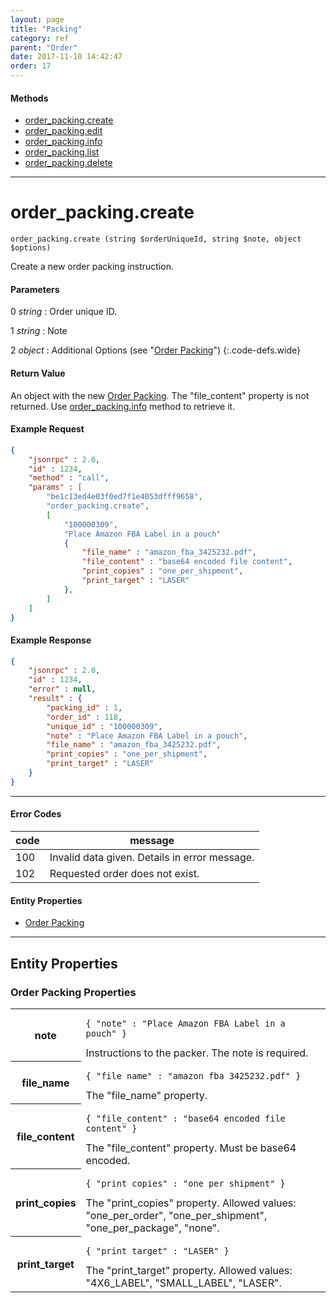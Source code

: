 ```yaml
---
layout: page
title: "Packing"
category: ref
parent: "Order"
date: 2017-11-10 14:42:47
order: 17
---
```


#### Methods

 * [order_packing.create](#order_packing_create)
 * [order_packing.edit](#order_packing_edit)
 * [order_packing.info](#order_packing_info)
 * [order_packing.list](#order_packing_list)
 * [order_packing.delete](#order_packing_delete)
 
----

order_packing.create
===========

~~~ slim
order_packing.create (string $orderUniqueId, string $note, object $options)
~~~

Create a new order packing instruction.

#### Parameters

0 _string_
: Order unique ID.

1 _string_
: Note

2 _object_
: Additional Options (see "[Order Packing](#order_packing_properties)") 
{:.code-defs.wide}

#### Return Value
 
An object with the new [Order Packing](#order_packing_properties). The "file_content" property is not returned. Use [order_packing.info](#order_packing_info) method to retrieve it.

#### Example Request

```json
{
    "jsonrpc" : 2.0,
    "id" : 1234,
    "method" : "call",
    "params" : [
        "be1c13ed4e03f0ed7f1e4053dfff9658",
        "order_packing.create",
        [
            "100000309",
            "Place Amazon FBA Label in a pouch"
            {
                "file_name" : "amazon_fba_3425232.pdf",
                "file_content" : "base64 encoded file content",
                "print_copies" : "one_per_shipment",
                "print_target" : "LASER"
            },
        ]
    ]
}
```

#### Example Response

```json
{
    "jsonrpc" : 2.0,
    "id" : 1234,
    "error" : null,
    "result" : {
        "packing_id" : 1,
        "order_id" : 118,
        "unique_id" : "100000309",
        "note" : "Place Amazon FBA Label in a pouch",
        "file_name" : "amazon_fba_3425232.pdf",
        "print_copies" : "one_per_shipment",
        "print_target" : "LASER"
    }
}
```

----

#### Error Codes

| code | message |
| ---- | ------- |
| 100 | Invalid data given. Details in error message. |
| 102 | Requested order does not exist. |
 
#### Entity Properties

 * [Order Packing](#order_packing_properties)
 
----

## Entity Properties

<h3 id="order_packing_properties">
    Order Packing Properties
</h3>

<table class="table-striped">
<tbody>
    <tr>
        <th>note</th>
        <td>
            <pre><code>{ "note" : "Place Amazon FBA Label in a pouch" }</code></pre>
            Instructions to the packer. The note is required.
        </td>
    </tr>
    <tr>
        <th>file_name</th>
        <td>
            <pre><code>{ "file_name" : "amazon_fba_3425232.pdf" }</code></pre>
            The "file_name" property.
        </td>
    </tr>
    <tr>
        <th>file_content</th>
        <td>
            <pre><code>{ "file_content" : "base64 encoded file content" }</code></pre>
            The "file_content" property. Must be base64 encoded.
        </td>
    </tr>
    <tr>
        <th>print_copies</th>
        <td>
            <pre><code>{ "print_copies" : "one_per_shipment" }</code></pre>
            The "print_copies" property. Allowed values: "one_per_order", "one_per_shipment", "one_per_package", "none".
        </td>
    </tr>
    <tr>
        <th>print_target</th>
        <td>
            <pre><code>{ "print_target" : "LASER" }</code></pre>
            The "print_target" property. Allowed values: "4X6_LABEL", "SMALL_LABEL", "LASER".
        </td>
    </tr>
</tbody>
</table>

